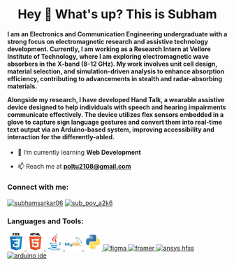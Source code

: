 <h1 align="center">Hey 👋 What's up? This is Subham</h1>
<h4 align="left">I am an Electronics and Communication Engineering undergraduate with a strong focus on electromagnetic research and assistive technology development. Currently, I am working as a Research Intern at Vellore Institute of Technology, where I am exploring electromagnetic wave absorbers in the X-band (8-12 GHz). My work involves unit cell design, material selection, and simulation-driven analysis to enhance absorption efficiency, contributing to advancements in stealth and radar-absorbing materials.

Alongside my research, I have developed Hand Talk, a wearable assistive device designed to help individuals with speech and hearing impairments communicate effectively. The device utilizes flex sensors embedded in a glove to capture sign language gestures and convert them into real-time text output via an Arduino-based system, improving accessibility and interaction for the differently-abled.</h4>


- 🌱 I’m currently learning **Web Development**

- 📫 Reach me at **poltu2108@gmail.com**

<h3 align="left">Connect with me:</h3>
<p align="left">
<a href="https://linkedin.com/in/subhamsarkar06" target="blank"><img align="center" src="https://raw.githubusercontent.com/rahuldkjain/github-profile-readme-generator/master/src/images/icons/Social/linked-in-alt.svg" alt="subhamsarkar06" height="30" width="40" /></a>
<a href="https://instagram.com/sub_pov_a2k6" target="blank"><img align="center" src="https://raw.githubusercontent.com/rahuldkjain/github-profile-readme-generator/master/src/images/icons/Social/instagram.svg" alt="sub_pov_a2k6" height="30" width="40" /></a>
</p>

<h3 align="left">Languages and Tools:</h3>
<p align="left"> <a href="https://www.w3schools.com/css/" target="_blank" rel="noreferrer"> <img src="https://raw.githubusercontent.com/devicons/devicon/master/icons/css3/css3-original-wordmark.svg" alt="css3" width="40" height="40"/> </a> <a href="https://www.w3.org/html/" target="_blank" rel="noreferrer"> <img src="https://raw.githubusercontent.com/devicons/devicon/master/icons/html5/html5-original-wordmark.svg" alt="html5" width="40" height="40"/> </a> <a href="https://www.java.com" target="_blank" rel="noreferrer"> <img src="https://raw.githubusercontent.com/devicons/devicon/master/icons/java/java-original.svg" alt="java" width="40" height="40"/> </a> <a href="https://www.mysql.com/" target="_blank" rel="noreferrer"> <img src="https://raw.githubusercontent.com/devicons/devicon/master/icons/mysql/mysql-original-wordmark.svg" alt="mysql" width="40" height="40"/> </a> <a href="https://www.python.org" target="_blank" rel="noreferrer"> <img src="https://raw.githubusercontent.com/devicons/devicon/master/icons/python/python-original.svg" alt="python" width="40" height="40"/> </a> <a href="https://www.figma.com" target="_blank" rel="noreferrer"> <img src="https://framerusercontent.com/images/pduMSkL486rnVj88RxuGDUTdg.png" alt="figma" width="40" height="40"/> </a> <a href="https://www.framer.com" target="_blank" rel="noreferrer"> <img src="https://framerusercontent.com/images/Zlx066AiOIwuZhiFMKCRlcIX2Ng.png" alt="framer" width="40" height="40"/> </a> <a href="https://www.ansys.com" target="_blank" rel="noreferrer"> <img src="https://companieslogo.com/img/orig/ANSS.D-78d6ace8.png?t=1720244490" alt="ansys hfss" width="40" height="40"/> </a> <a href="https://www.arduino.cc/" target="_blank" rel="noreferrer"> <img src="https://framerusercontent.com/images/Yge6vfuSVauIA4enczhgDQSqg.svg" alt="arduino ide" width="40" height="40"/> </a> </p>

